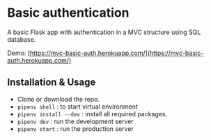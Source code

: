 # Basic authentication  

A basic Flask app with authentication in a MVC structure using SQL database.

Demo: [https://mvc-basic-auth.herokuapp.com/](https://mvc-basic-auth.herokuapp.com/)

## Installation & Usage 

- Clone or download the repo.
- `pipenv shell` : to start virtual environment
- `pipenv install --dev`  : install all required packages.
- `pipenv dev` : run the development server
- `pipenv start` : run the production server
